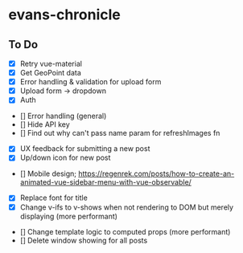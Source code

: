 # evans-chronicle

## To Do

- [x] Retry vue-material
- [x] Get GeoPoint data
- [x] Error handling & validation for upload form
- [x] Upload form -> dropdown
- [x] Auth
- [] Error handling (general)
- [] Hide API key
- [] Find out why can't pass name param for refreshImages fn
- [x] UX feedback for submitting a new post
- [x] Up/down icon for new post
- [] Mobile design; https://regenrek.com/posts/how-to-create-an-animated-vue-sidebar-menu-with-vue-observable/
- [x] Replace font for title
- [x] Change v-ifs to v-shows when not rendering to DOM but merely displaying (more performant)
- [] Change template logic to computed props (more performant)
- [] Delete window showing for all posts
